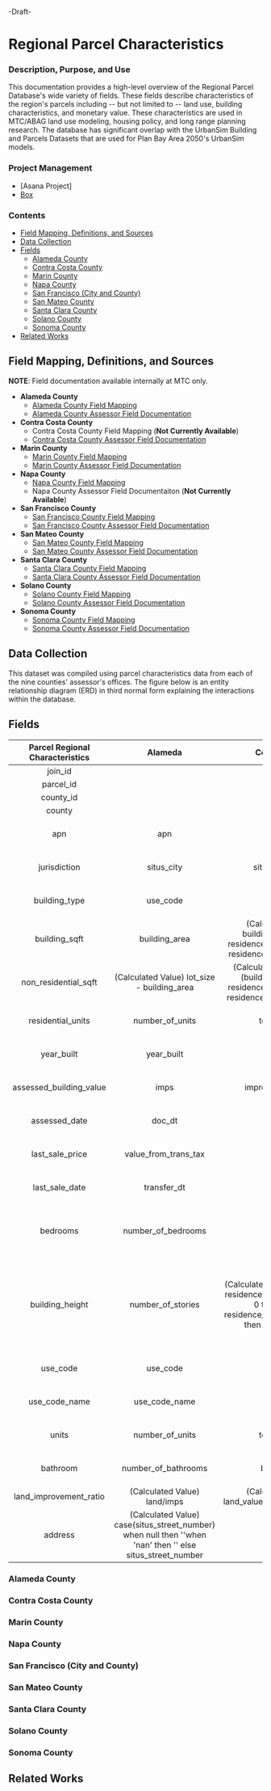 -Draft-

# Regional Parcel Characteristics

### Description, Purpose, and Use
This documentation provides a high-level overview of the Regional Parcel Database's wide variety of fields. These fields describe characteristics of the region's parcels including -- but not limited to -- land use, building characteristics, and monetary value. These characteristics are used in MTC/ABAG land use modeling, housing policy, and long range planning research. The database has significant overlap with the UrbanSim Building and Parcels Datasets that are used for Plan Bay Area 2050's UrbanSim models.

### Project Management

- [Asana Project]
- [Box](https://mtcdrive.app.box.com/folder/79744886422)  

### Contents 

- [Field Mapping, Definitions, and Sources](#field-mapping,-definitions,-and-sources)
- [Data Collection](#data-collection)
- [Fields](#methodology)
    - [Alameda County](#alameda-county)
    - [Contra Costa County](#contra-costa-county)
    - [Marin County](#marin-county)
    - [Napa County](#napa-county)
    - [San Francisco (City and County)](#san-francisco-city-and-county)
    - [San Mateo County](#san-mateo-county)
    - [Santa Clara County](#santa-clara-county)
    - [Solano County](#solano-county)
    - [Sonoma County](#sonoma-county)
- [Related Works](#related-works)

## Field Mapping, Definitions, and Sources

**NOTE**: Field documentation available internally at MTC only.

* **Alameda County**
   * [Alameda County Field Mapping](https://github.com/BayAreaMetro/DataServices/blob/master/Project-Documentation/mdm/land-people-mdm/files/Alameda_Buildings_Field_Mapping.csv)
   * [Alameda County Assessor Field Documentation](https://mtcdrive.box.com/s/9nje22hvxgeri0pwb05dd4j0xrhr84mv)
* **Contra Costa County**
   * Contra Costa County Field Mapping (**Not Currently Available**)
   * [Contra Costa County Assessor Field Documentation](https://mtcdrive.box.com/s/65px7q9wzl8ge0pwgjatt0bqyjdtbqjx)
* **Marin County**
   * [Marin County Field Mapping](https://github.com/BayAreaMetro/DataServices/blob/master/Project-Documentation/mdm/land-people-mdm/files/Marin_Buildings_Field_Mapping.csv)
   * [Marin County Assessor Field Documentation](https://mtcdrive.box.com/s/nahof8uz18qzqrl1i7zmzv7by0zqjslm)
* **Napa County**
   * [Napa County Field Mapping](https://github.com/BayAreaMetro/DataServices/blob/master/Project-Documentation/mdm/land-people-mdm/files/Napa_Buildings_Field_Mapping.csv)
   * Napa County Assessor Field Documentaiton (**Not Currently Available**)
* **San Francisco County**
   * [San Francisco County Field Mapping](https://github.com/BayAreaMetro/DataServices/blob/master/Project-Documentation/mdm/land-people-mdm/files/SF_Buildings_Field_Mapping.csv)
   * [San Francisco County Assessor Field Documentation](https://mtcdrive.box.com/s/8xyhr6uicc68be0boyqtv7fvcmun3mue)
* **San Mateo County**
   * [San Mateo County Field Mapping](https://github.com/BayAreaMetro/DataServices/blob/master/Project-Documentation/mdm/land-people-mdm/files/SM_Buildings_Field_Mapping.csv)
   * [San Mateo County Assessor Field Documentation](https://mtcdrive.box.com/s/bai2l1erwum07rwk28dcsy05j4bcnpbo)
* **Santa Clara County**
   * [Santa Clara County Field Mapping](https://github.com/BayAreaMetro/DataServices/blob/master/Project-Documentation/mdm/land-people-mdm/files/SC_Buildings_Field_Mapping.csv)
   * [Santa Clara County Assessor Field Documentation](https://mtcdrive.box.com/s/jd12binabjjnz7bigg50ajubgvgmj6do)
* **Solano County**
   * [Solano County Field Mapping](https://github.com/BayAreaMetro/DataServices/blob/master/Project-Documentation/mdm/land-people-mdm/files/Solano_Buildings_Field_Mapping.csv)
   * [Solano County Assessor Field Documentation](https://mtcdrive.box.com/s/idafksdkt4yv3ekojfnez8j463hlrpmo)
* **Sonoma County**
   * [Sonoma County Field Mapping](https://github.com/BayAreaMetro/DataServices/blob/master/Project-Documentation/mdm/land-people-mdm/files/Sonoma_Buildings_Field_Mapping.csv)
   * [Sonoma County Assessor Field Documentation](https://mtcdrive.box.com/s/oi7065zrci2gu376f45yxa65n0fnwy9o)

## Data Collection  
This dataset was compiled using parcel characteristics data from each of the nine counties' assessor's offices. The figure below is an entity relationship diagram (ERD) in third normal form explaining the interactions within the database.

## Fields

**Parcel Regional Characteristics**|**Alameda**|**Contra Costa**|**Marin**|**Napa**|**San Francisco**|**San Mateo**|**Santa Clara**|**Solano**|**Sonoma**|**Source**
:-----:|:-----:|:-----:|:-----:|:-----:|:-----:|:-----:|:-----:|:-----:|:-----:|:-----:
join\_id| | | | | | | | | | 
parcel\_id| | | | | | | | | | 
county\_id| | | | | | | | | | 
county| | | | | | | | | | 
apn|apn|apn|apn|apn|apn|apn|apn|apn|apn|County assessor derived
jurisdiction|situs\_city|situs\_city\_abbr|situs\_city|situs2| |situs\_city|city\_code|site\_city|situscity|County assessor derived
building\_type|use\_code|use\_code|use\_cd|usecode| rp1clacde|property\_use\_code|use\_code|use\_code|usecode|County assessor derived
building\_sqft|building\_area|(Calculated Value) building\_1\_sq\_feet + residence\_2nd\_floor\_sq\_ft + residence\_lower\_level\_sq\_ft|liv\_area\_sqft| | |gross\_bldg\_area|total\_area|total\_area\_of\_building|(Calculated Value) buildingprimarysize + buildingsecondarysize|MTC/County Assessor Derived
non\_residential\_sqft|(Calculated Value) lot\_size - building\_area|(Calculated Value) area - (building\_1\_sq\_feet + residence\_2nd\_floor\_sq\_ft + residence\_lower\_level\_sq\_ft)|(Calculated Value) land\_sqft - liv\_area\_sqft| |sqft|(Calculated Value) sq\_ft\_actual - gross\_bldg\_area|(Calculated Value) usable\_sq\_feet - total\_area| (Calculated Value) lot\_size\_\_sq\_\_ft\_\_ - total\_area\_of\_building|(Calculated Value) landsizesqft - (buildingprimarysize + buildingsecondarysize)|MTC/County Assessor Derived
residential\_units| number\_of\_units| total\_rooms| living\_units| | units| no\_of\_units| number\_units|  number\_of\_units|  (Calculated Value) buildingprimaryunitcount + buildingsecondaryunitcount|MTC/County Assessor Derived
year\_built|year\_built|year\_built|construct\_yr| |yr\_blt|year\_built|year\_built|year\_built|buildingprimaryyearbuilt|MTC/County Assessor Derived
assessed\_building\_value|imps|improvement\_value|imp\_value|currentnetvalue| rp1impval|improvement\_value|securedimprove|improvement\_value| value601netvalue|County assessor derived
assessed\_date|doc\_dt| | | | valdate| | date\_updated| |asmntstatusdate|MTC/County Assessor Derived
last\_sale\_price| value\_from\_trans\_tax| | | | recurrpric| last\_sale\_amount| | | salesalesprice|MTC/County Assessor Derived
last\_sale\_date| transfer\_dt| | | transferdate| recurrsald| date\_of\_last\_sale| datetransfer| | salerecordingdate|MTC/County Assessor Derived
bedrooms| number\_of\_bedrooms| bedrooms| nbr\_bedrooms| | beds| \_\_of\_bedrooms, \_\_of\_bedroom| bedroom| number\_of\_bedrooms, number\_of\_studio\_apts, number\_of\_one\_bedroom\_apts, number\_of\_two\_bedroom\_apts, number\_of\_other\_type\_apts| buildingprimarybedrooms|MTC/County Assessor Derived
building\_height|number\_of\_stories|(Calculated Value) case when residence\_lower\_level\_sq\_ft > 0 then 1 when residence\_2nd\_floor\_sq\_ft > 0 then 2 else null end| | |storeyno|(Calculated Value) case when first\_floor\_area > 0 then 1 when second\_floor\_area > 0 then 2 when third\_floor\_area > 0 then 3 else null end|(Calculated Value) case when first\_floor\_area > 0 then 1 when second\_flr\_area > 0 then 2 when third\_floor\_area > 0 then 3 when number\_floors > 0 then number\_floors else null end|(Calculated Value) case when area\_of\_first\_floor > 0 then 1 when area\_of\_second\_floor > 0 then 2 when area\_of\_third\_floor > 0 then 3 else null end|buildingprimarystories|MTC/County Assessor Derived
use\_code| use\_code| use\_code| use\_cd|usecode| rp1clacde|property\_use\_code|use\_code| use\_code|usecode|County assessor derived
 use\_code\_name| use\_code\_name| | | | | | | |usecodetype|MTC/County Assessor Derived
units| number\_of\_units| total\_rooms| living\_units| | units| no\_of\_units| number\_units|  number\_of\_units|  buildingprimaryunitcount, buildingsecondaryunitcount|MTC/County Assessor Derived
bathroom| number\_of\_bathrooms| bathrooms| nbr\_bathrooms| | baths| \_\_of\_bathroom, bathroom, baths| bath\_rooms| number\_of\_baths| buildingprimarybaths|County assessor derived
land\_improvement\_ratio| (Calculated Value) land/imps|(Calculated Value) land\_value/improvement\_value|(Calculated Value) land\_value/imp\_value| (Calculated Value) currentmarketlandvalue/currentnetvalue| (Calculated Value) rp1lndval/rp1impval|(Calculated Value) land\_value/improvement\_value|(Calculated Value) landvalue/securedimprove|(Calculated Value) land\_value/improvement\_value| (Calculated Value) value601land/value601netvalue| 
address|(Calculated Value) case(situs\_street\_number) when null then ''when 'nan' then '' else situs\_street\_number || ' ' end ||situs\_street\_name ||case(situs\_unit\_number) when null then ', 'when 'nan' then ', 'else ', Unit ' || situs\_unit\_number || ', 'end ||situs\_city || ', CA ' || situs\_zip\_code|(Calculated Value) case(situs\_street\_nbr) when null then ''when 'nan' then '' else situs\_street\_nbr || ' ' end ||situs\_street\_name || ' ' || case(situs\_street\_suffix) when null then ', 'when 'nan' then ', ' else situs\_street\_suffix || ', ' end ||situs\_city\_abbr || ', CA ' || situs\_zip|(Calculated Value) case(situs\_formatted)when null then ''when 'nan' then ''else situs\_formatted || ' ' end ||case(situs\_city)when null then ''when 'nan' then ''else situs\_city || ', CA' end|(Calculated Value) case(situs1)when null then ''when 'nan' then '' else situs1 || ', ' end ||situs2|address|(Calculated Value) case(situs\_no1)when null then ''when 'nan' then '' else situs\_no1 || ' ' end ||case(situs\_direction)when null then ''when 'nan' then '' else situs\_direction || ' ' end ||case(situs\_street)when null then ''when 'nan' then '' else situs\_street || ' ' end ||case(situs\_street\_type)when null then ''when 'nan' then '' else situs\_street\_type || ', ' end ||case(situs\_street\_box)when null then ''when 'nan' then '' else situs\_street\_box || ', ' end ||case(situs\_city)when null then ''when 'nan' then '' else situs\_city || ', CA' end|(Calculated Value) case(house\_number)when null then ''when 'nan' then '' else house\_number || '' end ||case(house\_suffix)when null then ''when 'nan' then '' else house\_suffix || ', ' end ||case(unit\_number)when null then ''when 'nan' then '' else 'Unit ' || unit\_number || ', ' end ||case(street\_direction)when null then ''when 'nan' then '' else street\_direction || ' ' end ||case(street\_name)when null then ''when 'nan' then '' else ' ' || street\_name || ' ' end ||case(street\_suffix)when null then ''when 'nan' then '' else street\_suffix || ', ' end ||case(city\_code)when null then ''when 'nan' then '' else city\_code || ', CA' end|(Calculated Value) case(situs\_street\_number)when null then ''when 'nan' then '' else situs\_street\_number || ' ' end ||case(situs\_street\_name)when null then ''when 'nan' then '' else situs\_street\_name || ', ' end ||case(site\_building)when null then ''when 'nan' then '' else 'Building ' || site\_building || ', ' end ||case(site\_unit\_)when null then ''when 'nan' then '' else 'Unit ' || site\_unit\_ || ', ' end ||case(site\_city)when null then ''when 'nan' then '' else site\_city || ', CA' end|(Calculated Value) case(situsformatted1)when null then ''when 'NONE' then ''else situsformatted1 || ', ' end ||situsformatted2|MTC/County Assessor Derived

### Alameda County

### Contra Costa County

### Marin County

### Napa County

### San Francisco (City and County)

### San Mateo County

### Santa Clara County

### Solano County

### Sonoma County

## Related Works
